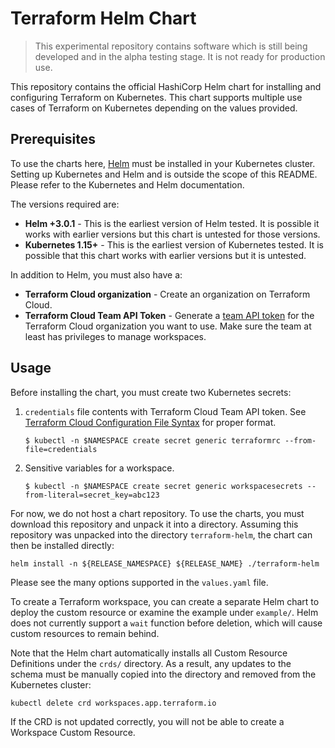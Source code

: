 # Terraform Helm Chart

> This experimental repository contains software which is still being developed
> and in the alpha testing stage. It is not ready for production use.

This repository contains the official HashiCorp Helm chart for installing
and configuring Terraform on Kubernetes. This chart supports multiple use
cases of Terraform on Kubernetes depending on the values provided.

## Prerequisites

To use the charts here, [Helm](https://helm.sh/) must be installed in your
Kubernetes cluster. Setting up Kubernetes and Helm and is outside the scope
of this README. Please refer to the Kubernetes and Helm documentation.

The versions required are:

  * **Helm +3.0.1** - This is the earliest version of Helm tested. It is possible
    it works with earlier versions but this chart is untested for those versions.
  * **Kubernetes 1.15+** - This is the earliest version of Kubernetes tested.
    It is possible that this chart works with earlier versions but it is
    untested.

In addition to Helm, you must also have a:

  * **Terraform Cloud organization** - Create an organization on Terraform
    Cloud.
  * **Terraform Cloud Team API Token** - Generate a
    [team API token](https://www.terraform.io/docs/cloud/users-teams-organizations/api-tokens.html) for the
    Terraform Cloud organization you want to use. Make sure the team at least
    has privileges to manage workspaces.

## Usage

Before installing the chart, you must create two Kubernetes secrets:

1. `credentials` file contents with Terraform Cloud Team API token. See
   [Terraform Cloud Configuration File Syntax](https://www.terraform.io/docs/commands/cli-config.html)
   for proper format.
   ```shell
   $ kubectl -n $NAMESPACE create secret generic terraformrc --from-file=credentials
   ```

1. Sensitive variables for a workspace.
   ```shell
   $ kubectl -n $NAMESPACE create secret generic workspacesecrets --from-literal=secret_key=abc123
   ```

For now, we do not host a chart repository. To use the charts, you must
download this repository and unpack it into a directory.
Assuming this repository was unpacked into the directory `terraform-helm`, the chart can
then be installed directly:

    helm install -n ${RELEASE_NAMESPACE} ${RELEASE_NAME} ./terraform-helm

Please see the many options supported in the `values.yaml`
file.

To create a Terraform workspace, you can create a separate Helm chart to deploy
the custom resource or examine the example under `example/`. Helm does not currently
support a `wait` function before deletion, which will cause custom resources to remain
behind.

Note that the Helm chart automatically installs all Custom Resource Definitions under
the `crds/` directory. As a result, any updates to the schema must be manually copied into
the directory and removed from the Kubernetes cluster:

    kubectl delete crd workspaces.app.terraform.io

If the CRD is not updated correctly, you will not be able to create a Workspace Custom Resource.